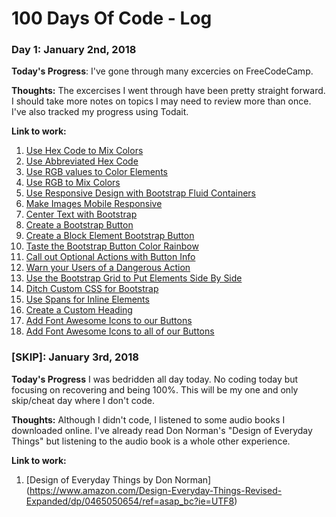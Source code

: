 # 100 Days Of Code - Log

### Day 1: January 2nd, 2018

**Today's Progress**: I've gone through many excercies on FreeCodeCamp.

**Thoughts:** The excercises I went through have been pretty straight forward. I should take more notes on topics I may need to review more than once. I've also tracked my progress using Todait.

**Link to work:** 
1. [Use Hex Code to Mix Colors](https://www.freecodecamp.org/challenges/use-hex-code-to-mix-colors)
2. [Use Abbreviated Hex Code](https://www.freecodecamp.org/challenges/use-abbreviated-hex-code)
3. [Use RGB values to Color Elements](https://www.freecodecamp.org/challenges/use-rgb-values-to-color-elements)
4. [Use RGB to Mix Colors](https://www.freecodecamp.org/challenges/use-rgb-to-mix-colors)
5. [Use Responsive Design with Bootstrap Fluid Containers](https://www.freecodecamp.org/challenges/use-responsive-design-with-bootstrap-fluid-containers)
6. [Make Images Mobile Responsive](https://www.freecodecamp.org/challenges/make-images-mobile-responsive)
7. [Center Text with Bootstrap](https://www.freecodecamp.org/challenges/center-text-with-bootstrap)
8. [Create a Bootstrap Button](https://www.freecodecamp.org/challenges/create-a-bootstrap-button)
9. [Create a Block Element Bootstrap Button](https://www.freecodecamp.org/challenges/create-a-block-element-bootstrap-button)
10. [Taste the Bootstrap Button Color Rainbow](https://www.freecodecamp.org/challenges/taste-the-bootstrap-button-color-rainbow)
11. [Call out Optional Actions with Button Info](https://www.freecodecamp.org/challenges/call-out-optional-actions-with-button-info)
12. [Warn your Users of a Dangerous Action](https://www.freecodecamp.org/challenges/warn-your-users-of-a-dangerous-action)
13. [Use the Bootstrap Grid to Put Elements Side By Side](https://www.freecodecamp.org/challenges/use-the-bootstrap-grid-to-put-elements-side-by-side)
14. [Ditch Custom CSS for Bootstrap](https://www.freecodecamp.org/challenges/ditch-custom-css-for-bootstrap)
15. [Use Spans for Inline Elements](https://www.freecodecamp.org/challenges/use-spans-for-inline-elements)
16. [Create a Custom Heading](https://www.freecodecamp.org/challenges/create-a-custom-heading)
17. [Add Font Awesome Icons to our Buttons](https://www.freecodecamp.org/challenges/add-font-awesome-icons-to-our-buttons)
18. [Add Font Awesome Icons to all of our Buttons](https://www.freecodecamp.org/challenges/add-font-awesome-icons-to-all-of-our-buttons)


### [SKIP]: January 3rd, 2018

**Today's Progress** I was bedridden all day today. No coding today but focusing on recovering and being 100%. This will be my one and only skip/cheat day where I don't code.

**Thoughts:** Although I didn't code, I listened to some audio books I downloaded online. I've already read Don Norman's "Design of Everyday Things" but listening to the audio book is a whole other experience.

**Link to work:**
1. [Design of Everyday Things by Don Norman] (https://www.amazon.com/Design-Everyday-Things-Revised-Expanded/dp/0465050654/ref=asap_bc?ie=UTF8)
